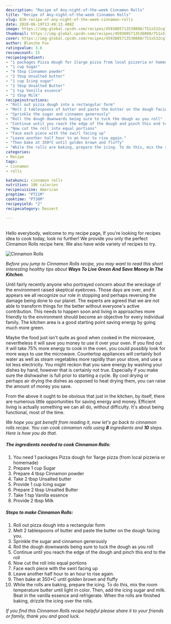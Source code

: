 ```yaml
---
description: "Recipe of Any-night-of-the-week Cinnamon Rolls"
title: "Recipe of Any-night-of-the-week Cinnamon Rolls"
slug: 826-recipe-of-any-night-of-the-week-cinnamon-rolls
date: 2020-06-19T13:49:13.408Z
image: https://img-global.cpcdn.com/recipes/4593885713530880/751x532cq70/cinnamon-rolls-recipe-main-photo.jpg
thumbnail: https://img-global.cpcdn.com/recipes/4593885713530880/751x532cq70/cinnamon-rolls-recipe-main-photo.jpg
cover: https://img-global.cpcdn.com/recipes/4593885713530880/751x532cq70/cinnamon-rolls-recipe-main-photo.jpg
author: Blanche Fox
ratingvalue: 3.6
reviewcount: 15
recipeingredient:
- "1 packages Pizza dough for 1large pizza from local pizzeria or homemade"
- "1 cup Sugar"
- "4 tbsp Cinnamon powder"
- "2 tbsp Unsalted butter"
- "1 cup Icing sugar"
- "2 tbsp Unsalted Butter"
- "1 tsp Vanilla essence"
- "2 tbsp Milk"
recipeinstructions:
- "Roll out pizza dough into a rectangular form"
- "Melt 2 tablespoons of butter and paste the butter on the dough facing you."
- "Sprinkle the sugar and cinnamon generously"
- "Roll the dough downwards being sure to tuck the dough as you roll"
- "Continue until you reach the edge of the dough and pinch this end to the roll"
- "Now cut the roll into equal portions"
- "Face each piece with the swirl facing up"
- "Leave another half hour to an hour to rise again."
- "Then bake at 350*C until golden brown and fluffy"
- "While the rolls are baking, prepare the icing. To do this, mix the room temperature butter until light in color. Then, add the icing sugar and milk. Beat in the vanilla essence and refrigerate. When the rolls are finished baking, drizzle the icing over the rolls."
categories:
- Recipe
tags:
- cinnamon
- rolls

katakunci: cinnamon rolls 
nutrition: 186 calories
recipecuisine: American
preptime: "PT21M"
cooktime: "PT30M"
recipeyield: "2"
recipecategory: Dessert

---
```

<br>
Hello everybody, welcome to my recipe page, If you're looking for recipes idea to cook today, look no further! We provide you only the perfect Cinnamon Rolls recipe here. We also have wide variety of recipes to try.
<br>


![Cinnamon Rolls](https://img-global.cpcdn.com/recipes/4593885713530880/751x532cq70/cinnamon-rolls-recipe-main-photo.jpg)

<i>Before you jump to Cinnamon Rolls recipe, you may want to read this short interesting healthy tips about 
<strong>Ways To Live Green And Save Money In The Kitchen</strong>.</i>
</br>

Until fairly recently anyone who portrayed concern about the wreckage of the environment raised skeptical eyebrows. Those days are over, and it appears we all recognize our role in stopping and perhaps reversing the damage being done to our planet. The experts are agreed that we are not able to transform things for the better without everyone's active contribution. This needs to happen soon and living in approaches more friendly to the environment should become an objective for every individual family. The kitchen area is a good starting point saving energy by going much more green.

Maybe the food just isn't quite as good when cooked in the microwave, nevertheless it will save you money to use it over your oven. If you find out it will take 75% more energy to cook in the oven, you could possibly look for more ways to use the microwave. Countertop appliances will certainly boil water as well as steam vegetables more rapidly than your stove, and use a lot less electricity. You might reckon that you save energy by washing your dishes by hand, however that is certainly not true. Especially if you make sure the dishwasher is full prior to starting a cycle. By cool drying or perhaps air drying the dishes as opposed to heat drying them, you can raise the amount of money you save.

From the above it ought to be obvious that just in the kitchen, by itself, there are numerous little opportunities for saving energy and money. Efficient living is actually something we can all do, without difficulty. It's about being functional, most of the time.


<i>We hope you got benefit from reading it, now let's go back to cinnamon rolls recipe. You can cook cinnamon rolls using <strong>8</strong> ingredients and <strong>10</strong> steps. Here is how you do that.
</i>

##### The ingredients needed to cook Cinnamon Rolls:

1. You need 1 packages Pizza dough for 1large pizza (from local pizzeria or homemade)
1. Prepare 1 cup Sugar
1. Prepare 4 tbsp Cinnamon powder
1. Take 2 tbsp Unsalted butter
1. Provide 1 cup Icing sugar
1. Prepare 2 tbsp Unsalted Butter
1. Take 1 tsp Vanilla essence
1. Provide 2 tbsp Milk


##### Steps to make Cinnamon Rolls:

1. Roll out pizza dough into a rectangular form
1. Melt 2 tablespoons of butter and paste the butter on the dough facing you.
1. Sprinkle the sugar and cinnamon generously
1. Roll the dough downwards being sure to tuck the dough as you roll
1. Continue until you reach the edge of the dough and pinch this end to the roll
1. Now cut the roll into equal portions
1. Face each piece with the swirl facing up
1. Leave another half hour to an hour to rise again.
1. Then bake at 350*C until golden brown and fluffy
1. While the rolls are baking, prepare the icing. To do this, mix the room temperature butter until light in color. Then, add the icing sugar and milk. Beat in the vanilla essence and refrigerate. When the rolls are finished baking, drizzle the icing over the rolls.


<i>If you find this Cinnamon Rolls recipe helpful please share it to your friends or family, thank you and good luck.</i>
